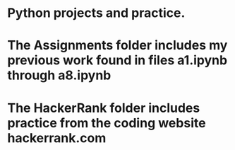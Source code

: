 # Python projects and practice.
# The Assignments folder includes my previous work found in files a1.ipynb through a8.ipynb
# The HackerRank folder includes practice from the coding website hackerrank.com
